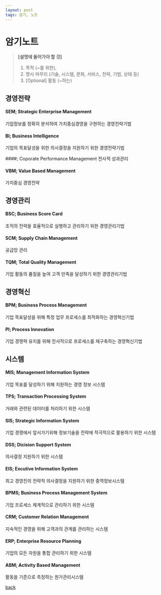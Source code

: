 ```yaml
---
layout: post
tags: 암기, 노트
---
```


암기노트
=====
> **[설명에 들어가야 할 것]**  
> 1. 목적 (~를 위한),  
> 1. 명사 마무리 (기술, 시스템, 문화, 서비스, 전략, 기법, 상태 등)  
> 1. [Optional] 활동 (~하는)  

경영전략
-----  
#### SEM; Strategic Enterprise Management
기업정보를 정확히 분석하여 가치중심경영을 구현하는 경영전략기법

#### BI; Business Intelligence
기업의 목표달성을 위한 의사결정을 지원하기 위한 경영전략기법


####; Coporate Performance Management
전사적 성과관리

#### VBM; Value Based Management
가치중심 경영전략
  
  
경영관리
-----  
#### BSC; Business Score Card
조직의 전략을 효율적으로 실행하고 관리하기 위한 경영관리기법

#### SCM; Supply Chain Management
공급망 관리

#### TQM; Total Quality Management
기업 활동의 품질을 높여 고객 만족을 달성하기 위한 경영관리기법
  
  
경영혁신
-----  
#### BPM; Business Process Management
기업 목표달성을 위해 특정 업무 프로세스를 최적화하는 경영혁신기법

#### PI; Process Innovation
기업 경쟁력 유지를 위해 전사적으로 프로세스를 재구축하는 경영혁신기법
  
  
시스템
-----
#### MIS; Management Information System
기업 목표를 달성하기 위해 지원하는 경영 정보 시스템

#### TPS; Transaction Processing System
거래와 관련된 데이터를 처리하기 위한 시스템

#### SIS; Strategic Information System
기업 경쟁에서 앞서가기위해 정보기술을 전략에 적극적으로 활용하기 위한 시스템

#### DSS; Dicision Support System
의사결정 지원하기 위한 시스템

#### EIS; Excutive Information System
최고 경영진의 전략적 의사결정을 지원하기 위한 중역정보시스템

#### BPMS; Business Process Management System
기업 프로세스 체계적으로 관리하기 위한 시스템

#### CRM; Customer Relation Management
지속적인 경영을 위해 고객과의 관계를 관리하는 시스템

#### ERP; Enterprise Resource Planning
기업의 모든 자원을 통합 관리하기 위한 시스템

#### ABM; Activity Based Management
활동을 기준으로 측정하는 원가관리시스템


[back](./)